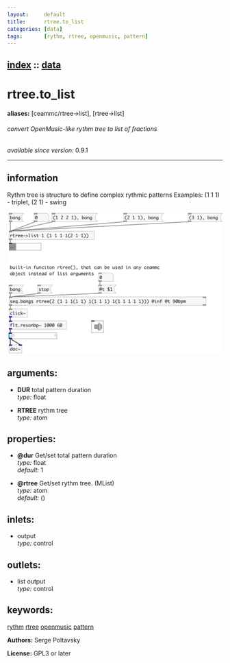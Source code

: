 ```yaml
---
layout:     default
title:      rtree.to_list
categories: [data]
tags:       [rythm, rtree, openmusic, pattern]
---
```

[index](index.html) :: [data](category_data.html)
---

# rtree.to_list
**aliases:** [ceammc/rtree-&gt;list], [rtree-&gt;list]


###### convert OpenMusic-like rythm tree to list of fractions

*available since version:* 0.9.1

---


## information
Rythm tree is structure to define complex rythmic patterns Examples: (1 1 1) - triplet, (2 1) - swing


[![example](../examples/img/rtree.to_list.jpg)](../examples/pd/rtree.to_list.pd)



## arguments:

* **DUR**
total pattern duration<br>
_type:_ float<br>

* **RTREE**
rythm tree<br>
_type:_ atom<br>





## properties:

* **@dur** 
Get/set total pattern duration<br>
_type:_ float<br>
_default:_ 1<br>

* **@rtree** 
Get/set rythm tree. (MList)<br>
_type:_ atom<br>
_default:_ ()<br>



## inlets:

* output<br>
_type:_ control



## outlets:

* list output<br>
_type:_ control



## keywords:

[rythm](keywords/rythm.html)
[rtree](keywords/rtree.html)
[openmusic](keywords/openmusic.html)
[pattern](keywords/pattern.html)






**Authors:** Serge Poltavsky




**License:** GPL3 or later





